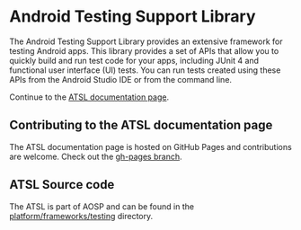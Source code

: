 # Android Testing Support Library

The Android Testing Support Library provides an extensive framework for testing Android apps. This library provides a set of APIs that allow you to quickly build and run test code for your apps, including JUnit 4 and functional user interface (UI) tests. You can run tests created using these APIs from the Android Studio IDE or from the command line.

Continue to the [ATSL documentation page](https://google.github.com/android-testing-support-library).

## Contributing to the ATSL documentation page

The ATSL documentation page is hosted on GitHub Pages and contributions are welcome. Check out the [gh-pages branch](https://github.com/google/android-testing-support-library/tree/gh-pages).

## ATSL Source code

The ATSL is part of AOSP and can be found in the [platform/frameworks/testing](https://android.googlesource.com/platform/frameworks/testing/+/android-support-test) directory.
